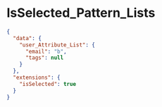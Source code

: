 # IsSelected_Pattern_Lists

```json
{
  "data": {
    "user_Attribute_List": {
      "email": "b",
      "tags": null
    }
  },
  "extensions": {
    "isSelected": true
  }
}
```

